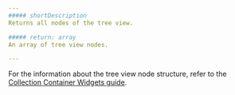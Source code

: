 ```yaml
---
##### shortDescription
Returns all nodes of the tree view.

##### return: array
An array of tree view nodes.

---
```

For the information about the tree view node structure, refer to the [Collection Container Widgets guide](/Documentation/Guide/UI_Widgets/UI_Widget_Categories/Collection_Container_Widgets/#TreeViewNodes).
